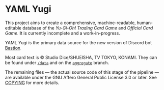 # YAML Yugi

This project aims to create a comprehensive, machine-readable, human-editable database of the _Yu-Gi-Oh! Trading Card
Game_ and _Official Card Game_. It is currently incomplete and a work-in-progress.

YAML Yugi is the primary data source for the new version of Discord bot [Bastion](https://github.com/DawnbrandBots/bastion-bot).

Most card text is &copy; Studio Dice/SHUEISHA, TV TOKYO, KONAMI. They can be found under [`/data`](/data)
and on the [`aggregate`](https://github.com/DawnbrandBots/yaml-yugi/tree/aggregate) branch.

The remaining files — the actual source code of this stage of the pipeline — are available under the
GNU Affero General Public License 3.0 or later. See [COPYING](./COPYING) for more details.
